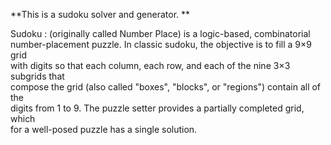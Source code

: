 **This is a sudoku solver and generator. **

Sudoku :  (originally called Number Place) is a logic-based, combinatorial <br>
number-placement puzzle. In classic sudoku, the objective is to fill a 9×9 grid <br>
with digits so that each column, each row, and each of the nine 3×3 subgrids that <br>
compose the grid (also called "boxes", "blocks", or "regions") contain all of the <br>
digits from 1 to 9. The puzzle setter provides a partially completed grid, which <br> 
for a well-posed puzzle has a single solution. 


